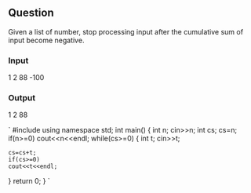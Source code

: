 ## Question
Given a list of number, stop processing input after the cumulative sum of input become negative.

### Input
 
 1
 2
 88
 -100

 ### Output

 1
 2
 88

 `
#include<iostream>
using namespace std;
int main()
{
int n;
cin>>n;
int cs;
cs=n;
if(n>=0)
cout<<n<<endl;
while(cs>=0)
{
int t;
cin>>t;

    cs=cs+t;
    if(cs>=0)
    cout<<t<<endl;
}
return 0;
}
 `